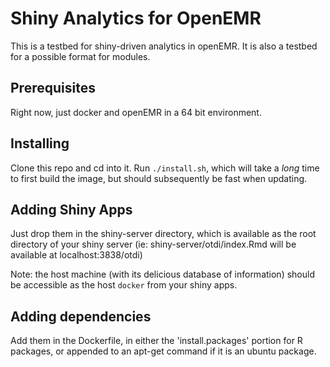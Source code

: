 # Shiny Analytics for OpenEMR

This is a testbed for shiny-driven analytics in openEMR. It is also a testbed for a possible format for modules.

## Prerequisites

Right now, just docker and openEMR in a 64 bit environment.

## Installing

Clone this repo and cd into it. Run `./install.sh`, which will take a *long* time to first build the image, but should subsequently be fast when updating.

## Adding Shiny Apps

Just drop them in the shiny-server directory, which is available as the root directory of your shiny server (ie: shiny-server/otdi/index.Rmd will be available at localhost:3838/otdi)

Note: the host machine (with its delicious database of information) should be accessible as the host `docker` from your shiny apps. 

## Adding dependencies

Add them in the Dockerfile, in either the 'install.packages' portion for R packages, or appended to an apt-get command if it is an ubuntu package.

